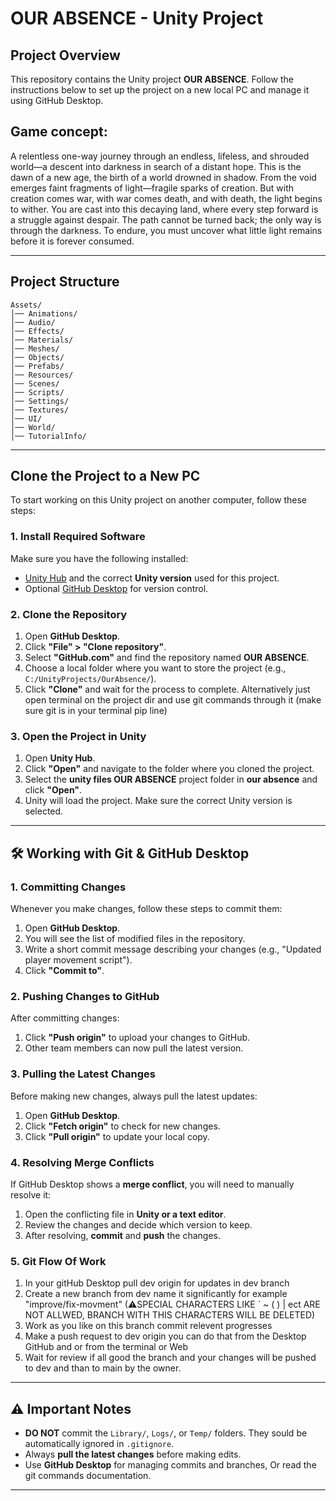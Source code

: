 # OUR ABSENCE - Unity Project

## Project Overview

This repository contains the Unity project **OUR ABSENCE**. Follow the instructions below to set up the project on a new local PC and manage it using GitHub Desktop.

 ## Game concept:
A relentless one-way journey through an endless, lifeless, and shrouded world—a descent into darkness in search of a distant hope.
This is the dawn of a new age, the birth of a world drowned in shadow. From the void emerges faint fragments of light—fragile sparks of creation. But with creation comes war, with war comes death, and with death, the light begins to wither.
You are cast into this decaying land, where every step forward is a struggle against despair. The path cannot be turned back; the only way is through the darkness. To endure, you must uncover what little light remains before it is forever consumed.

---

## Project Structure

```
Assets/
│── Animations/        
│── Audio/             
│── Effects/          
│── Materials/         
│── Meshes/            
│── Objects/           
│── Prefabs/          
│── Resources/        
│── Scenes/           
│── Scripts/           
│── Settings/          
│── Textures/          
│── UI/                
│── World/             
│── TutorialInfo/     
```

---

## Clone the Project to a New PC

To start working on this Unity project on another computer, follow these steps:

### **1. Install Required Software**

Make sure you have the following installed:

- [Unity Hub](https://unity.com/) and the correct **Unity version** used for this project.
- Optional [GitHub Desktop](https://desktop.github.com/) for version control.

### **2. Clone the Repository**

1. Open **GitHub Desktop**.
2. Click **"File" > "Clone repository"**.
3. Select **"GitHub.com"** and find the repository named **OUR ABSENCE**.
4. Choose a local folder where you want to store the project (e.g., `C:/UnityProjects/OurAbsence/`).
5. Click **"Clone"** and wait for the process to complete.
   Alternatively just open terminal on the project dir and use git commands through it (make sure git is in your terminal pip line)

### **3. Open the Project in Unity**

1. Open **Unity Hub**.
2. Click **"Open"** and navigate to the folder where you cloned the project.
3. Select the **unity files OUR ABSENCE** project folder in **our absence** and click **"Open"**.
4. Unity will load the project. Make sure the correct Unity version is selected.

---

## 🛠 Working with Git & GitHub Desktop

### **1. Committing Changes**

Whenever you make changes, follow these steps to commit them:

1. Open **GitHub Desktop**.
2. You will see the list of modified files in the repository.
3. Write a short commit message describing your changes (e.g., "Updated player movement script").
4. Click **"Commit to"**.

### **2. Pushing Changes to GitHub**

After committing changes:

1. Click **"Push origin"** to upload your changes to GitHub.
2. Other team members can now pull the latest version.

### **3. Pulling the Latest Changes**

Before making new changes, always pull the latest updates:

1. Open **GitHub Desktop**.
2. Click **"Fetch origin"** to check for new changes.
3. Click **"Pull origin"** to update your local copy.

### **4. Resolving Merge Conflicts**

If GitHub Desktop shows a **merge conflict**, you will need to manually resolve it:

1. Open the conflicting file in **Unity or a text editor**.
2. Review the changes and decide which version to keep.
3. After resolving, **commit** and **push** the changes.

### **5. Git Flow Of Work**

1. In your gitHub Desktop pull dev origin for updates in dev branch
2. Create a new branch from dev name it significantly for example "improve/fix-movment" (⚠SPECIAL CHARACTERS LIKE ` ~ ( ) | ect ARE NOT ALLWED, BRANCH WITH THIS CHARACTERS WILL BE DELETED)
3. Work as you like on this branch commit relevent progresses
4. Make a push request to dev origin you can do that from the Desktop GitHub and or from the terminal or Web
5. Wait for review if all good the branch and your changes will be pushed to dev and than to main by the owner.

---

## ⚠ Important Notes

- **DO NOT** commit the `Library/`, `Logs/`, or `Temp/` folders. They sould be automatically ignored in `.gitignore`.
- Always **pull the latest changes** before making edits.
- Use **GitHub Desktop** for managing commits and branches, Or read the git commands documentation. 

---
